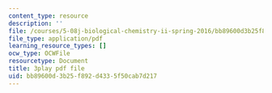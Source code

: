 ```yaml
---
content_type: resource
description: ''
file: /courses/5-08j-biological-chemistry-ii-spring-2016/bb89600d3b25f892d4335f50cab7d217_6QK1PUjCkDY.pdf
file_type: application/pdf
learning_resource_types: []
ocw_type: OCWFile
resourcetype: Document
title: 3play pdf file
uid: bb89600d-3b25-f892-d433-5f50cab7d217
---
```

